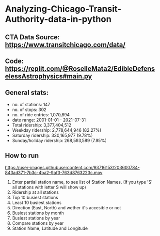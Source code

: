 # Analyzing-Chicago-Transit-Authority-data-in-python

## CTA Data Source: https://www.transitchicago.com/data/
## Code: https://replit.com/@RoselleMata2/EdibleDefenselessAstrophysics#main.py

## General stats:
  - no. of stations: 147
  - no. of stops: 302
  - no. of ride entries: 1,070,894
  - date range: 2001-01-01 - 2021-07-31
  - Total ridership: 3,377,404,512
  - Weekday ridership: 2,778,644,946 (82.27%)
  - Saturday ridership: 330,165,977 (9.78%)
  - Sunday/holiday ridership: 268,593,589 (7.95%)

## How to run
https://user-images.githubusercontent.com/93716153/203600784-843ad371-7b3c-4ba2-9af3-763d8763223c.mov


1. Enter partial station name, to see list of Station Names. (If you type 'S' all stations with letter S will show up)
2. Ridership at all stations 
3. Top 10 busiest stations
4. Least 10 busiest stations
5. Direction (East, North) and wether it's accesible or not
6. Busiest stations by month
7. Busiest stations by year
8. Compare stations by year
9. Station Name, Latitude and Longitude
